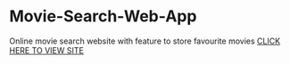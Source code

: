 # Movie-Search-Web-App
Online movie search website with feature to store favourite movies 
[CLICK HERE TO VIEW SITE](https://movies-favourites-react.netlify.app/)
